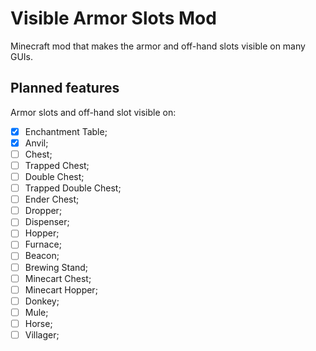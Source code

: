 Visible Armor Slots Mod
=======================

Minecraft mod that makes the armor and off-hand slots visible on many GUIs.


Planned features 
--------------

Armor slots and off-hand slot visible on:

- [x] Enchantment Table;
- [x] Anvil;
- [ ] Chest;
- [ ] Trapped Chest;
- [ ] Double Chest;
- [ ] Trapped Double Chest;
- [ ] Ender Chest;
- [ ] Dropper;
- [ ] Dispenser;
- [ ] Hopper;
- [ ] Furnace;
- [ ] Beacon;
- [ ] Brewing Stand;
- [ ] Minecart Chest;
- [ ] Minecart Hopper;
- [ ] Donkey;
- [ ] Mule;
- [ ] Horse;
- [ ] Villager;